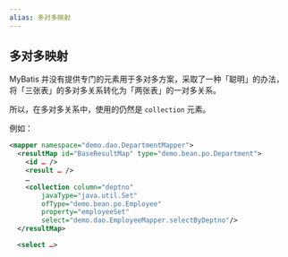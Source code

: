 ```yaml
---
alias: 多对多映射
---
```


## 多对多映射

MyBatis 并没有提供专门的元素用于多对多方案，采取了一种「聪明」的办法，将「三张表」的多对多关系转化为「两张表」的一对多关系。

所以，在多对多关系中，使用的仍然是 `collection` 元素。

例如：

```xml
<mapper namespace="demo.dao.DepartmentMapper">
  <resultMap id="BaseResultMap" type="demo.bean.po.Department">
    <id … />
    <result … />
    …
    <collection column="deptno" 
        javaType="java.util.Set"  
        ofType="demo.bean.po.Employee" 
        property="employeeSet"
        select="demo.dao.EmployeeMapper.selectByDeptno"/>
  </resultMap>

  <select …>
```

